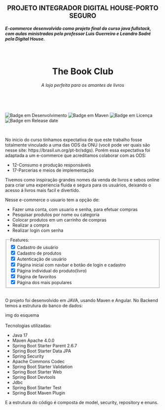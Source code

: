 <h2 align="center">PROJETO INTEGRADOR DIGITAL HOUSE-PORTO SEGURO</h2>
    <h5>E-commerce desenvolvido como projeto final do curso java fullstack, com aulas ministradas pelo professor Luis Guerreiro e Leandro Sodré pela Digital House.</h5>
<br>

<div>
    <h1 align="center">The Book Club</h1>
    <h6 align="center">A loja perfeita para os amantes de livros</h6>
</div>
<br><br>

![Badge em Desenvolvimento](http://img.shields.io/static/v1?label=STATUS&message=EM%20DESENVOLVIMENTO&color=blue&?style=plastic=appveyor)
![Badge em Maven](http://img.shields.io/static/v1?label=Maven%20version&message=4.0.0&color=blue&?style=plastic=appveyor)
![Badge em Licença](http://img.shields.io/static/v1?label=Licence&message=???&color=blue&?style=plastic=appveyor)
![Badge em Release date](http://img.shields.io/static/v1?label=release&message=Julho&color=blue&s?style=plastic=appveyor)


<br>

<div>
   
<p>No inicio do curso tinhamos expectativa de que este trabalho fosse totalmente vinculado a uma das ODS da ONU (você pode ver quais são nesse site: https://brasil.un.org/pt-br/sdgs). Porém essa expectativa foi adaptada a um e-commerce que acreditamos colaborar com as ODS:
<ul>
    <li>12-Consumo e produção responsáveis</li>
    <li>17-Parcerias e meios de implementação</li>
</ul>

<p>Tivemos como inspiração grandes nomes da venda de livros e sebos online para criar uma experiencia fluida e segura para os usuários, deixando o acesso á livros mais facil e divertido.
</p>
<p>
    Nesse e-commerce o usuario tem a opção de:
    <ul>
        <li>Fazer uma conta, com usuario e senha, para efetuar compras</li>
        <li>Pesquisar produtos por nome ou categoria</li>
        <li>Colocar produtos em um carrinho de compras</li>
        <li>Realizar a compra</li>
        <li>Realizar login com senha</li>
    </ul>    
</p>
</div>
<fieldset>
    <legend>Features: </legend>

<div>
    <input type="checkbox" checked>
    <label>Cadastro de usuário</label>
</div>
<div>
    <input type="checkbox" checked>
    <label>Cadastro de produtos</label>
</div>
<div>
    <input type="checkbox" checked>
    <label>Autenticação de usuário</label>
</div>
<div>
    <input type="checkbox" checked>
    <label>Página inicial com navbar e botão de login e cadastro</label>
</div>
<div>
    <input type="checkbox" checked>
    <label>Página individual do produto(livro)</label>
</div>
<div>
    <input type="checkbox" checked>
    <label>Página de favoritos</label>
</div>
<div>
    <input type="checkbox" checked>
    <label>Página dos mais populares</label>
</div>
</fieldset>
<br>
<div>
<p>
    O projeto foi desenvolvido em JAVA, usando Maven e Angular. No Backend temos a estrutura do banco de dados:
</p>  
    img do esquema
</div> 
<br>
<div>
    <label>Tecnologias utilizadas:</label>
    <ul>
        <li>Java 17</li>
        <li> Maven Apache 4.0.0</li>
        <li> Spring Boot Starter Parent 2.6.7</li>
        <li> Spring Boot Starter Data JPA</li>
        <li> Spring Security</li>
        <li>Apache Commons Codec</li>
        <li>Spring Boot Starter Validation</li>
        <li>Spring Boot Starter Web</li>
        <li>Spring Boot Devtools</li>
        <li>Jdbc</li>
        <li>Spring Boot Starter Test </li>
        <li>Spring Boot Maven Plugin</li>
    </ul>




<p>


 E a estrutura do código é composta de model, security, repository e enuns.